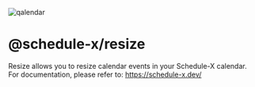 ![qalendar](https://schedule-x.s3.eu-west-1.amazonaws.com/schedule-x-logo.png)

# @schedule-x/resize

Resize allows you to resize calendar events in your Schedule-X calendar. For documentation, please refer to:
https://schedule-x.dev/
